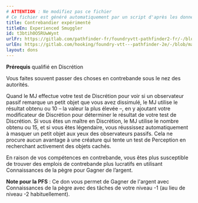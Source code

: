 ```yaml
---
# ATTENTION : Ne modifiez pas ce fichier
# Ce fichier est généré automatiquement par un script d'après les données du module Foundry VTT officiel et de sa traduction
title: Contrebandier expérimenté
titleEn: Experienced Smuggler
id: t3btih0O5RUwWynt
urlFr: https://gitlab.com/pathfinder-fr/foundryvtt-pathfinder2-fr/-/blob/master/data/feats/t3btih0O5RUwWynt.htm
urlEn: https://gitlab.com/hooking/foundry-vtt---pathfinder-2e/-/blob/master/packs/data/feats.db/experienced-smuggler.json
layout: dons
---
```

**Prérequis** qualifié en Discrétion

Vous faites souvent passer des choses en contrebande sous le nez des autorités.

Quand le MJ effectue votre test de Discrétion pour voir si un observateur passif remarque un petit objet que vous avez dissimulé, le MJ utilise le résultat obtenu ou 10 – la valeur la plus élevée –, en y ajoutant votre modificateur de Discrétion pour déterminer le résultat de votre test de Discrétion. Si vous êtes un maître en Discrétion, le MJ utilise le nombre obtenu ou 15, et si vous êtes légendaire, vous réussissez automatiquement à masquer un petit objet aux yeux des observateurs passifs. Cela ne procure aucun avantage à une créature qui tente un test de Perception en recherchant activement des objets cachés.

En raison de vos compétences en contrebande, vous êtes plus susceptible de trouver des emplois de contrebande plus lucratifs en utilisant Connaissances de la pègre pour Gagner de l’argent.

**Note pour la PFS** : Ce don vous permet de Gagner de l'argent avec Connaissances de la pègre avec des tâches de votre niveau -1 (au lieu de niveau -2 habituellement).
